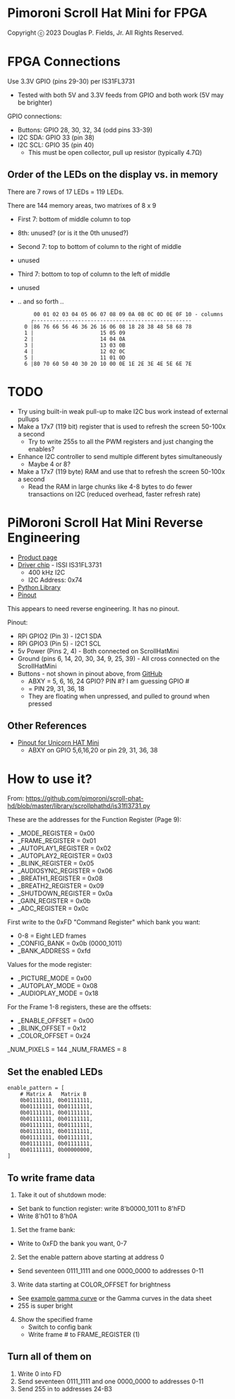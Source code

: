 # Pimoroni Scroll Hat Mini for FPGA

Copyright ⓒ 2023 Douglas P. Fields, Jr. All Rights Reserved.


# FPGA Connections

Use 3.3V GPIO (pins 29-30) per IS31FL3731
* Tested with both 5V and 3.3V feeds from GPIO and both work
  (5V may be brighter)

GPIO connections:
* Buttons: GPIO 28, 30, 32, 34 (odd pins 33-39)
* I2C SDA: GPIO 33 (pin 38)
* I2C SCL: GPIO 35 (pin 40)
  * This must be open collector, pull up resistor (typically 4.7Ω)

## Order of the LEDs on the display vs. in memory

There are 7 rows of 17 LEDs = 119 LEDs.

There are 144 memory areas, two matrixes of 8 x 9

* First 7: bottom of middle column to top
* 8th: unused? (or is it the 0th unused?)
* Second 7: top to bottom of column to the right of middle
* unused
* Third 7: bottom to top of column to the left of middle
* unused
* .. and so forth ..

           00 01 02 03 04 05 06 07 08 09 0A 0B 0C 0D 0E 0F 10 - columns
          ┌--------------------------------------------------
        0 |86 76 66 56 46 36 26 16 06 08 18 28 38 48 58 68 78
        1 |                     15 05 09
        2 |                     14 04 0A
        3 |                     13 03 0B
        4 |                     12 02 0C
        5 |                     11 01 0D
        6 |80 70 60 50 40 30 20 10 00 0E 1E 2E 3E 4E 5E 6E 7E


# TODO

* Try using built-in weak pull-up to make I2C bus work instead of external pullups
* Make a 17x7 (119 bit) register that is used to refresh the screen 50-100x a second
  * Try to write 255s to all the PWM registers and just changing the enables?
* Enhance I2C controller to send multiple different bytes simultaneously
  * Maybe 4 or 8?
* Make a 17x7 (119 byte) RAM and use that to refresh the screen 50-100x a second
  * Read the RAM in large chunks like 4-8 bytes to do fewer transactions on I2C
    (reduced overhead, faster refresh rate)


# PiMoroni Scroll Hat Mini Reverse Engineering

* [Product page](https://shop.pimoroni.com/products/scroll-hat-mini)
* [Driver chip](https://cdn.shopify.com/s/files/1/0174/1800/files/31FL3731_f2c53799-e354-4fe7-8111-71cfdacf2712.pdf?27380) - ISSI IS31FL3731
  * 400 kHz I2C
  * I2C Address: 0x74
* [Python Library](https://github.com/pimoroni/scroll-phat-hd)
* [Pinout](https://pinout.xyz/pinout/scroll_phat_hd#)

This appears to need reverse engineering. It has no pinout.

Pinout:
* RPi GPIO2 (Pin 3) - I2C1 SDA
* RPi GPIO3 (Pin 5) - I2C1 SCL
* 5v Power (Pins 2, 4) - Both connected on ScrollHatMini
* Ground (pins 6, 14, 20, 30, 34, 9, 25, 39) - All cross connected on the ScrollHatMini
* Buttons - not shown in pinout above, from [GitHub](https://github.com/pimoroni/scroll-phat-hd/search?q=button)
  * ABXY = 5, 6, 16, 24 GPIO? PIN #? I am guessing GPIO #
  * = PIN 29, 31, 36, 18
  * They are floating when unpressed, and pulled to ground when pressed

## Other References

* [Pinout for Unicorn HAT Mini](https://pinout.xyz/pinout/unicorn_hat_mini#)
  * ABXY on GPIO 5,6,16,20 or pin 29, 31, 36, 38 




# How to use it?

From: https://github.com/pimoroni/scroll-phat-hd/blob/master/library/scrollphathd/is31fl3731.py

These are the addresses for the Function Register (Page 9):
* _MODE_REGISTER = 0x00
* _FRAME_REGISTER = 0x01
* _AUTOPLAY1_REGISTER = 0x02
* _AUTOPLAY2_REGISTER = 0x03
* _BLINK_REGISTER = 0x05
* _AUDIOSYNC_REGISTER = 0x06
* _BREATH1_REGISTER = 0x08
* _BREATH2_REGISTER = 0x09
* _SHUTDOWN_REGISTER = 0x0a
* _GAIN_REGISTER = 0x0b
* _ADC_REGISTER = 0x0c

First write to the 0xFD "Command Register" which bank you want:
* 0-8 = Eight LED frames
* _CONFIG_BANK = 0x0b (0000_1011)
* _BANK_ADDRESS = 0xfd

Values for the mode register:
* _PICTURE_MODE = 0x00
* _AUTOPLAY_MODE = 0x08
* _AUDIOPLAY_MODE = 0x18

For the Frame 1-8 registers, these are the offsets:
* _ENABLE_OFFSET = 0x00
* _BLINK_OFFSET = 0x12
* _COLOR_OFFSET = 0x24

_NUM_PIXELS = 144
_NUM_FRAMES = 8

## Set the enabled LEDs

    enable_pattern = [
        # Matrix A   Matrix B
        0b01111111, 0b01111111,
        0b01111111, 0b01111111,
        0b01111111, 0b01111111,
        0b01111111, 0b01111111,
        0b01111111, 0b01111111,
        0b01111111, 0b01111111,
        0b01111111, 0b01111111,
        0b01111111, 0b01111111,
        0b01111111, 0b00000000,
    ]

## To write frame data

1. Take it out of shutdown mode:
  * Set bank to function register: write 8'b0000_1011 to 8'hFD
  * Write 8'h01 to 8'h0A
1. Set the frame bank:
  * Write to 0xFD the bank you want, 0-7
2. Set the enable pattern above starting at address 0
  * Send seventeen 0111_1111 and one 0000_0000 to addresses 0-11
3. Write data starting at COLOR_OFFSET for brightness
  * See [example gamma curve](https://github.com/pimoroni/scroll-phat-hd/blob/master/library/scrollphathd/__init__.py#L20)
    or the Gamma curves in the data sheet
  * 255 is super bright
4. Show the specified frame
   * Switch to config bank
   * Write frame # to FRAME_REGISTER (1)

## Turn all of them on

1. Write 0 into FD
2. Send seventeen 0111_1111 and one 0000_0000 to addresses 0-11
3. Send 255 in to addresses 24-B3